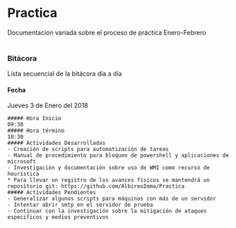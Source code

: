 # Practica
Documentación variada sobre el proceso de práctica Enero-Febrero
</br>
</br>
### Bitácora
Lista secuencial de la bitácora día a día
</br>
#### Fecha
Jueves 3 de Enero del 2018
```
##### Hora Inicio
09:30
##### Hora término
18:30
##### Actividades Desarrolladas
- Creación de scripts para automatización de tareas
- Manual de procedimiento para bloqueo de powershell y aplicaciones de microsoft
- Investigación y documentación sobre uso de WMI como recurso de heurística
* Para llevar un registro de los avances físicos se mantendrá un repositorio git: https://github.com/AlbireoImma/Practica
##### Actividades Pendientes 
- Generalizar algunos scripts para máquinas con más de un servidor
- Intentar abrir smtp en el servidor de prueba
- Continuar con la investigación sobre la mitigación de ataques especificos y medios preventivos
```
